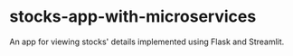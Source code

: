 # stocks-app-with-microservices

An app for viewing stocks' details implemented using Flask and Streamlit. 
